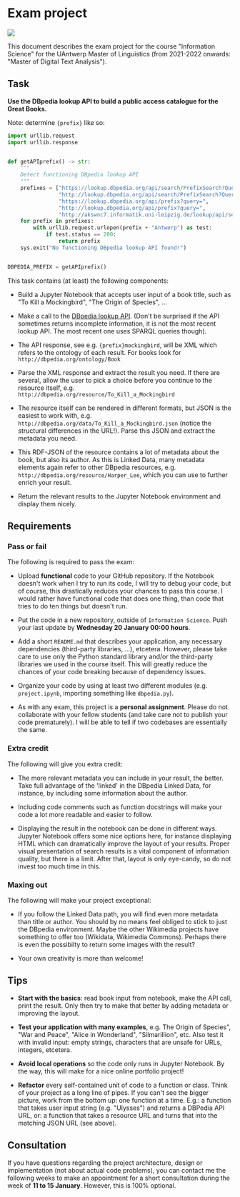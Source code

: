 # Exam project

![](images/project.jpeg)

This document describes the exam project for the course "Information Science" for the UAntwerp Master of Linguistics (from 2021-2022 onwards: "Master of Digital Text Analysis").

## Task

**Use the DBpedia lookup API to build a public access catalogue for the Great Books.**

Note: determine `{prefix}` like so:

```python
import urllib.request
import urllib.response


def getAPIprefix() -> str:
    """
    Detect functioning DBpedia lookup API
    """
    prefixes = ["https://lookup.dbpedia.org/api/search/PrefixSearch?QueryString=",
                "http://lookup.dbpedia.org/api/search/PrefixSearch?QueryString=",
                "https://lookup.dbpedia.org/api/prefix?query=",
                "http://lookup.dbpedia.org/api/prefix?query=",
                "http://akswnc7.informatik.uni-leipzig.de/lookup/api/search?query="]
    for prefix in prefixes:
        with urllib.request.urlopen(prefix + "Antwerp") as test:
            if test.status == 200:
                return prefix
    sys.exit("No functioning DBpedia lookup API found!")


DBPEDIA_PREFIX = getAPIprefix()
```

This task contains (at least) the following components:

- Build a Jupyter Notebook that accepts user input of a book title, such as "To Kill a Mockingbird", "The Origin of Species", ...

- Make a call to the [DBpedia lookup API](https://github.com/dbpedia/lookup). (Don't be surprised if the API sometimes returns incomplete information, it is not the most recent lookup API. The most recent one uses SPARQL queries though).

- The API response, see e.g. `{prefix}mockingbird`, will be XML which refers to the ontology of each result. For books look for `http://dbpedia.org/ontology/Book`

- Parse the XML response and extract the result you need. If there are several, allow the user to pick a choice before you continue to the resource itself, e.g. `http://dbpedia.org/resource/To_Kill_a_Mockingbird`

- The resource itself can be rendered in different formats, but JSON is the easiest to work with, e.g. `http://dbpedia.org/data/To_Kill_a_Mockingbird.json` (notice the structural differences in the URL!). Parse this JSON and extract the metadata you need.

- This RDF-JSON of the resource contains a lot of metadata about the book, but also its author. As this is Linked Data, many metadata elements again refer to other DBpedia resources, e.g. `http://dbpedia.org/resource/Harper_Lee`, which you can use to further enrich your result.

- Return the relevant results to the Jupyter Notebook environment and display them nicely.


## Requirements


### Pass or fail

The following is required to pass the exam:

- Upload **functional** code to your GitHub repository. If the Notebook doesn't work when I try to run its code, I will try to debug your code, but of course, this drastically reduces your chances to pass this course. I would rather have functional code that does one thing, than code that tries to do ten things but doesn't run.

- Put the code in a new repository, outside of `Information Science`. Push your last update by **Wednesday 20 January 00:00 hours**.

- Add a short ``README.md`` that describes your application, any necessary dependencies (third-party libraries, ...), etcetera. However, please take care to use only the Python standard library and/or the third-party libraries we used in the course itself. This will greatly reduce the chances of your code breaking because of dependency issues.

- Organize your code by using at least two different modules (e.g. `project.ipynb`, importing something like `dbpedia.py`).

- As with any exam, this project is a **personal assignment**. Please do not collaborate with your fellow students (and take care not to publish your code prematurely). I will be able to tell if two codebases are essentially the same.

### Extra credit

The following will give you extra credit:

- The more relevant metadata you can include in your result, the better. Take full advantage of the 'linked' in the DBpedia Linked Data, for instance, by including some information about the author.

- Including code comments such as function docstrings will make your code a lot more readable and easier to follow.

- Displaying the result in the notebook can be done in different ways. Jupyter Notebook offers some nice options here, for instance displaying HTML which can dramatically improve the layout of your results. Proper visual presentation of search results is a vital component of information quality, but there is a limit. After that, layout is only eye-candy, so do not invest too much time in this.


### Maxing out

The following will make your project exceptional:

- If you follow the Linked Data path, you will find even more metadata than title or author. You should by no means feel obliged to stick to just the DBpedia environment. Maybe the other Wikimedia projects have something to offer too (Wikidata, Wikimedia Commons). Perhaps there is even the possibilty to return some images with the result?

- Your own creativity is more than welcome!


## Tips

- **Start with the basics**: read book input from notebook, make the API call, print the result. Only then try to make that better by adding metadata or improving the layout.

- **Test your application with many examples**, e.g. The Origin of Species", "War and Peace", "Alice in Wonderland", "Silmarillion", etc. Also test it with invalid input: empty strings, characters that are unsafe for URLs, integers, etcetera.

- **Avoid local operations** so the code only runs in Jupyter Notebook. By the way, this will make for a nice online portfolio project!

- **Refactor** every self-contained unit of code to a function or class. Think of your project as a long line of pipes. If you can't see the bigger picture, work from the bottom up: one function at a time. E.g.: a function that takes user input string (e.g. "Ulysses") and returns a DBPedia API URL, or: a function that takes a resource URL and turns that into the matching JSON URL (see above).


## Consultation

If you have questions regarding the project architecture, design or implementation (not about actual code problems), you can contact me the following weeks to make an appointment for a short consultation during the week of **11 to 15 January**. However, this is 100% optional.